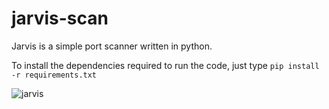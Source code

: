 # jarvis-scan
Jarvis is a simple port scanner written in python.

To install the dependencies required to run the code, just type ```pip install -r requirements.txt ```

![jarvis](https://user-images.githubusercontent.com/83036320/174688175-3a134e08-a9f2-4bfc-b992-ec2f6806fadb.png)

